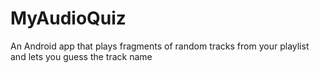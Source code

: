 # MyAudioQuiz
An Android app that plays fragments of random tracks from your playlist and lets you guess the track name
